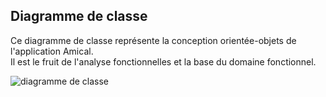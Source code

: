 ## Diagramme de classe  

Ce diagramme de classe représente la conception orientée-objets de l'application Amical.  
Il est le fruit de l'analyse fonctionnelles et la base du domaine fonctionnel.  
  
![diagramme de classe](images/diagramme_classes.png)